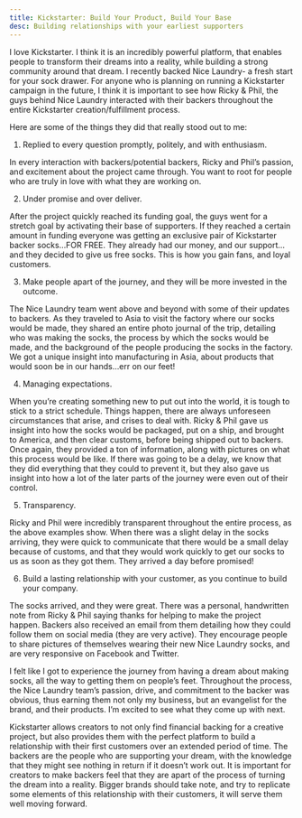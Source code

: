```yaml
---
title: Kickstarter: Build Your Product, Build Your Base
desc: Building relationships with your earliest supporters
---
```


I love Kickstarter. I think it is an incredibly powerful platform, that enables people to transform their dreams into a reality, while building a strong community around that dream. I recently backed Nice Laundry- a fresh start for your sock drawer. For anyone who is planning on running a Kickstarter campaign in the future, I think it is important to see how Ricky & Phil, the guys behind Nice Laundry interacted with their backers throughout the entire Kickstarter creation/fulfillment process.

Here are some of the things they did that really stood out to me:

1) Replied to every question promptly, politely, and with enthusiasm.

In every interaction with backers/potential backers, Ricky and Phil’s passion, and excitement about the project came through. You want to root for people who are truly in love with what they are working on.

2) Under promise and over deliver.

After the project quickly reached its funding goal, the guys went for a stretch goal by activating their base of supporters. If they reached a certain amount in funding everyone was getting an exclusive pair of Kickstarter backer socks…FOR FREE. They already had our money, and our support…and they decided to give us free socks. This is how you gain fans, and loyal customers.

3) Make people apart of the journey, and they will be more invested in the outcome.

The Nice Laundry team went above and beyond with some of their updates to backers. As they traveled to Asia to visit the factory where our socks would be made, they shared an entire photo journal of the trip, detailing who was making the socks, the process by which the socks would be made, and the background of the people producing the socks in the factory. We got a unique insight into manufacturing in Asia, about products that would soon be in our hands…err on our feet!

4) Managing expectations.

When you’re creating something new to put out into the world, it is tough to stick to a strict schedule. Things happen, there are always unforeseen circumstances that arise, and crises to deal with. Ricky & Phil gave us insight into how the socks would be packaged, put on a ship, and brought to America, and then clear customs, before being shipped out to backers. Once again, they provided a ton of information, along with pictures on what this process would be like. If there was going to be a delay, we know that they did everything that they could to prevent it, but they also gave us insight into how a lot of the later parts of the journey were even out of their control.

5) Transparency.

Ricky and Phil were incredibly transparent throughout the entire process, as the above examples show. When there was a slight delay in the socks arriving, they were quick to communicate that there would be a small delay because of customs, and that they would work quickly to get our socks to us as soon as they got them. They arrived a day before promised!

6) Build a lasting relationship with your customer, as you continue to build your company.

The socks arrived, and they were great. There was a personal, handwritten note from Ricky & Phil saying thanks for helping to make the project happen. Backers also received an email from them detailing how they could follow them on social media (they are very active). They encourage people to share pictures of themselves wearing their new Nice Laundry socks, and are very responsive on Facebook and Twitter.

I felt like I got to experience the journey from having a dream about making socks, all the way to getting them on people’s feet. Throughout the process, the Nice Laundry team’s passion, drive, and commitment to the backer was obvious, thus earning them not only my business, but an evangelist for the brand, and their products. I’m excited to see what they come up with next.

Kickstarter allows creators to not only find financial backing for a creative project, but also provides them with the perfect platform to build a relationship with their first customers over an extended period of time. The backers are the people who are supporting your dream, with the knowledge that they might see nothing in return if it doesn’t work out. It is important for creators to make backers feel that they are apart of the process of turning the dream into a reality. Bigger brands should take note, and try to replicate some elements of this relationship with their customers, it will serve them well moving forward.